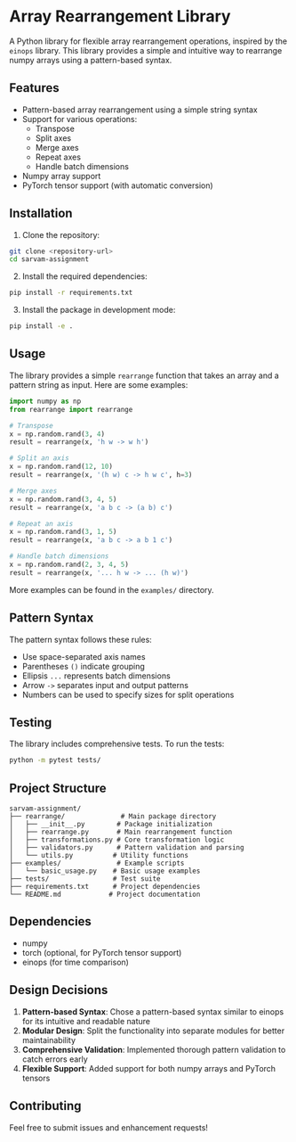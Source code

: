 # Array Rearrangement Library

A Python library for flexible array rearrangement operations, inspired by the `einops` library. This library provides a simple and intuitive way to rearrange numpy arrays using a pattern-based syntax.

## Features

- Pattern-based array rearrangement using a simple string syntax
- Support for various operations:
  - Transpose
  - Split axes
  - Merge axes
  - Repeat axes
  - Handle batch dimensions
- Numpy array support
- PyTorch tensor support (with automatic conversion)

## Installation

1. Clone the repository:
```bash
git clone <repository-url>
cd sarvam-assignment
```

2. Install the required dependencies:
```bash
pip install -r requirements.txt
```

3. Install the package in development mode:
```bash
pip install -e .
```

## Usage

The library provides a simple `rearrange` function that takes an array and a pattern string as input. Here are some examples:

```python
import numpy as np
from rearrange import rearrange

# Transpose
x = np.random.rand(3, 4)
result = rearrange(x, 'h w -> w h')

# Split an axis
x = np.random.rand(12, 10)
result = rearrange(x, '(h w) c -> h w c', h=3)

# Merge axes
x = np.random.rand(3, 4, 5)
result = rearrange(x, 'a b c -> (a b) c')

# Repeat an axis
x = np.random.rand(3, 1, 5)
result = rearrange(x, 'a b c -> a b 1 c')

# Handle batch dimensions
x = np.random.rand(2, 3, 4, 5)
result = rearrange(x, '... h w -> ... (h w)')
```

More examples can be found in the `examples/` directory.

## Pattern Syntax

The pattern syntax follows these rules:
- Use space-separated axis names
- Parentheses `()` indicate grouping
- Ellipsis `...` represents batch dimensions
- Arrow `->` separates input and output patterns
- Numbers can be used to specify sizes for split operations

## Testing

The library includes comprehensive tests. To run the tests:

```bash
python -m pytest tests/
```

## Project Structure

```
sarvam-assignment/
├── rearrange/              # Main package directory
│   ├── __init__.py        # Package initialization
│   ├── rearrange.py       # Main rearrangement function
│   ├── transformations.py # Core transformation logic
│   ├── validators.py      # Pattern validation and parsing
│   └── utils.py          # Utility functions
├── examples/              # Example scripts
│   └── basic_usage.py    # Basic usage examples
├── tests/                # Test suite
├── requirements.txt      # Project dependencies
└── README.md            # Project documentation
```

## Dependencies

- numpy
- torch (optional, for PyTorch tensor support)
- einops (for time comparison)

## Design Decisions

1. **Pattern-based Syntax**: Chose a pattern-based syntax similar to einops for its intuitive and readable nature
2. **Modular Design**: Split the functionality into separate modules for better maintainability
3. **Comprehensive Validation**: Implemented thorough pattern validation to catch errors early
4. **Flexible Support**: Added support for both numpy arrays and PyTorch tensors

## Contributing

Feel free to submit issues and enhancement requests!

